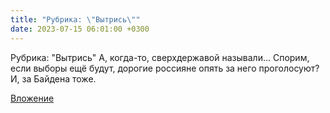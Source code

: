 ```yaml
---
title: "Рубрика: \"Вытрись\""
date: 2023-07-15 06:01:00 +0300
---
```


Рубрика: "Вытрись"
А, когда-то, сверхдержавой называли...
Спорим, если выборы ещё будут, дорогие россияне опять за него проголосуют?
И, за Байдена тоже.

[Вложение](/assets/vk_photos/2/x_gt-KvSERM.jpg)
